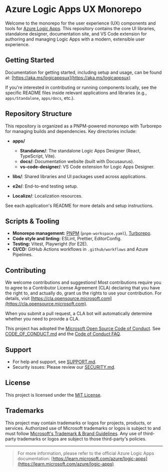 # Azure Logic Apps UX Monorepo

Welcome to the monorepo for the user experience (UX) components and tools for [Azure Logic Apps](https://learn.microsoft.com/azure/logic-apps). This repository contains the core UI libraries, standalone designer, documentation site, and VS Code extension for authoring and managing Logic Apps with a modern, extensible user experience.

## Getting Started

Documentation for getting started, including setup and usage, can be found at: [https://aka.ms/logicappsux](https://aka.ms/logicappsux)

If you're interested in contributing or running components locally, see the specific README files inside relevant applications and libraries (e.g., `apps/Standalone`, `apps/docs`, etc.).

## Repository Structure

This repository is organized as a PNPM-powered monorepo with Turborepo for managing builds and dependencies. Key directories include:

- **apps/**
  - **Standalone/**: The standalone Logic Apps Designer (React, TypeScript, Vite).
  - **docs/**: Documentation website (built with Docusaurus).
  - **vs-code-designer/**: VS Code extension for Logic Apps Designer.

- **libs/**: Shared libraries and UI packages used across applications.

- **e2e/**: End-to-end testing setup.

- **Localize/**: Localization resources.

See each application's README for more details and setup instructions.

## Scripts & Tooling

- **Monorepo management:** [PNPM](https://pnpm.io/) (`pnpm-workspace.yaml`), [Turborepo](https://turbo.build/).
- **Code style and linting:** ESLint, Prettier, EditorConfig.
- **Testing:** Vitest, Playwright (for E2E).
- **CI/CD:** GitHub Actions workflows in `.github/workflows` and Azure Pipelines.

## Contributing

We welcome contributions and suggestions! Most contributions require you to agree to a Contributor License Agreement (CLA) declaring that you have the right to, and actually do, grant us the rights to use your contribution. For details, visit [https://cla.opensource.microsoft.com](https://cla.opensource.microsoft.com).

When you submit a pull request, a CLA bot will automatically determine whether you need to provide a CLA.

This project has adopted the [Microsoft Open Source Code of Conduct](https://opensource.microsoft.com/codeofconduct/). See [CODE_OF_CONDUCT.md](CODE_OF_CONDUCT.md) and the [Code of Conduct FAQ](https://opensource.microsoft.com/codeofconduct/faq/).

## Support

- For help and support, see [SUPPORT.md](SUPPORT.md).
- Security issues: Please review our [SECURITY.md](SECURITY.md).

## License

This project is licensed under the [MIT License](LICENSE.md).

## Trademarks

This project may contain trademarks or logos for projects, products, or services. Authorized use of Microsoft trademarks or logos is subject to and must follow [Microsoft's Trademark & Brand Guidelines](https://www.microsoft.com/en-us/legal/intellectualproperty/trademarks/usage/general). Any use of third-party trademarks or logos are subject to those third-party's policies.

---

> For more information, please refer to the official Azure Logic Apps documentation: [https://learn.microsoft.com/azure/logic-apps](https://learn.microsoft.com/azure/logic-apps)